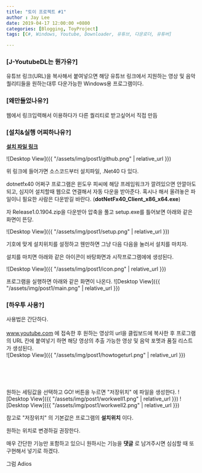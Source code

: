 ```yaml
---
title: "토이 프로젝트 #1"
author : Jay Lee
date: 2019-04-17 12:00:00 +0800
categories: [Blogging, ToyProject]
tags: [C#, Windows, Youtube, Downloader, 유튜브, 다운로더, 유튜버]

---
```


### [J-YoutubeDL는 뭔가유?]

유튜브 링크(URL)을 복사해서 붙여넣으면 해당 유튜브 링크에서 지원하는 영상 및 음악 퀄리티들을 원하는대루 다운가능한 Windows용 프로그램이다.

### [왜만들었나유?]

웹에서 링크입력해서 이용하다가 다른 퀄리티로 받고싶어서 직접 만듬

### [설치&실행 어찌하나유?]

[**설치 파일 링크**](https://github.com/jayleekr/YoutubeDownloaderWPF/releases/tag/1.0.1904)

![Desktop View]({{ "/assets/img/post1/github.png" | relative_url }})

위 링크에 들어가면 소스코드부터 설치파일, .Net40 다 있다.

dotnetfx40 어쩌구 프로그램은 윈도우 피씨에 해당 프레임워크가 깔려있으면 안깔아도되고, 심지어 설치할때 웹으로 연결해서 자동 다운을 받아준다. 혹시나 해서 올려놓은 파일이니 필요한 사람은 다운받길 바란다. (**dotNetFx40_Client_x86_x64.exe**)

자 Release1.0.1904.zip을 다운받아 압축을 풀고 setup.exe를 틀어보면 아래와 같은 화면이 뜬당.

![Desktop View]({{ "/assets/img/post1/setup.png" | relative_url }})

기호에 맞게 설치위치를 설정하고 웬만하면 그냥 다음 다음을 눌러서 설치를 마치자.

설치를 마치면 아래와 같은 아이콘이 바탕화면과 시작프로그램에에 생성된다.

![Desktop View]({{ "/assets/img/post1/icon.png" | relative_url }})

프로그램을 실행하면 아래와 같은 화면이 나온다.
![Desktop View]({{ "/assets/img/post1/main.png" | relative_url }})

### [하우투 사용?]

사용법은 간단하다. <br/>
<br/>
www.youtube.com 에 접속한 후 원하는 영상의 url을 클립보드에 복사한 후 프로그램의 URL 칸에 붙여넣기 하면 해당 영상의 추출 가능한 영상 및 음악 포멧과 품질 리스트가 생성된다.<br/>
![Desktop View]({{ "/assets/img/post1/howtogeturl.png" | relative_url }})

<br/>
<br/>
<br/>

원하는 세팅값을 선택하고 GO! 버튼을 누르면 "저장위치" 에 파일을 생성한다.
![Desktop View]({{ "/assets/img/post1/workwell1.png" | relative_url }})
![Desktop View]({{ "/assets/img/post1/workwell2.png" | relative_url }})


참고로 "저장위치" 의 기본값은 프로그램의 **설치위치** 이다.

원하는 위치로 변경하길 권장한다.

매우 간단한 기능만 포함하고 있으니 원하시는 기능을 **댓글** 로 남겨주시면 심심할 때 또 구현해서 넣기로 하겠다.

그럼 Adios
